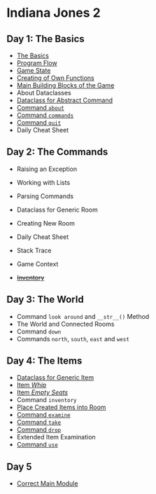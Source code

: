 # Indiana Jones 2

## Day 1: The Basics

* [The Basics](day.1/100-basics.md)
* [Program Flow](day.1/110-program.flow.md)
* [Game State](day.1/120-game.state.md)
* [Creating of Own Functions](day.1/130-own.functions.md)
* [Main Building Blocks of the Game](day.1/140-main.building.blocks.md)
* About Dataclasses
* [Dataclass for Abstract Command](day.1/150-dataclass.command.md)
* [Command `about`](day.1/160-commands.as.dataclasses.md)
* [Command `commands`](day.1/160-commands.as.dataclasses.md)
* [Command `quit`](day.1/160-commands.as.dataclasses.md)
* Daily Cheat Sheet


## Day 2: The Commands

* Raising an Exception
* Working with Lists
* Parsing Commands
* Dataclass for Generic Room
* Creating New Room
* Daily Cheat Sheet

* Stack Trace
* Game Context
* ~~[Inventory](day.3/310-inventory.md)~~


## Day 3: The World

* Command `look around` and `__str__()` Method
* The World and Connected Rooms
* Command `down`
* Commands `north`, `south`, `east` and `west`


## Day 4: The Items

* [Dataclass for Generic Item](day.2/400-item.representation.md)
* [Item _Whip_](day.2/405-whip.md)
* [Item _Empty Seats_](day.2/410-empty.seats.md)
* Command `inventory`
* [Place Created Items into Room](day.2/415-items.in.room.md)
* [Command `examine`](day.3/320-examine.md)
* [Command `take`](day.3/430-take.item.md)
* [Command `drop`](day.4/440-drop.item.md)
* Extended Item Examination
* [Command `use`](day.4/460-use.item.md)


## Day 5

* [Correct Main Module](day.5/599-correct.main.md)
